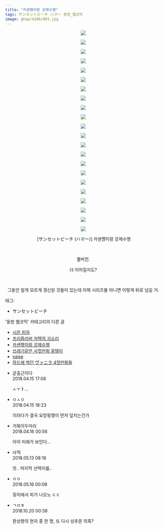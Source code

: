 ```yaml
---
title: "카센쨩이랑 강제수행"
tags: サンセットビーチ ハマー 동방_웹코믹
image: ghap/4286/001.jpg
---
```

<div class="article">
<p style="text-align: center; clear: none; float: none;"><img src="{{ site.nasurl }}/ghap/4286/001.jpg"/></p>
<p style="text-align: center; clear: none; float: none;"><img src="{{ site.nasurl }}/ghap/4286/002.jpg"/></p>
<p style="text-align: center; clear: none; float: none;"><img src="{{ site.nasurl }}/ghap/4286/003.jpg"/></p>
<p style="text-align: center; clear: none; float: none;"><img src="{{ site.nasurl }}/ghap/4286/004.jpg"/></p>
<p style="text-align: center; clear: none; float: none;"><img src="{{ site.nasurl }}/ghap/4286/005.jpg"/></p>
<p style="text-align: center; clear: none; float: none;"><img src="{{ site.nasurl }}/ghap/4286/006.jpg"/></p>
<p style="text-align: center; clear: none; float: none;"><img src="{{ site.nasurl }}/ghap/4286/007.jpg"/></p>
<p style="text-align: center; clear: none; float: none;"><img src="{{ site.nasurl }}/ghap/4286/008.jpg"/></p>
<p style="text-align: center; clear: none; float: none;"><img src="{{ site.nasurl }}/ghap/4286/009.jpg"/></p>
<p style="text-align: center; clear: none; float: none;"><img src="{{ site.nasurl }}/ghap/4286/010.jpg"/></p>
<p style="text-align: center; clear: none; float: none;"><img src="{{ site.nasurl }}/ghap/4286/011.jpg"/></p>
<p style="text-align: center; clear: none; float: none;"><img src="{{ site.nasurl }}/ghap/4286/012.jpg"/></p>
<p style="text-align: center; clear: none; float: none;"><img src="{{ site.nasurl }}/ghap/4286/013.jpg"/></p>
<p style="text-align: center; clear: none; float: none;"><img src="{{ site.nasurl }}/ghap/4286/014.jpg"/></p>
<p style="text-align: center; clear: none; float: none;"><img src="{{ site.nasurl }}/ghap/4286/015.jpg"/></p>
<p style="text-align: center; clear: none; float: none;"><img src="{{ site.nasurl }}/ghap/4286/016.jpg"/></p>
<p style="text-align: center; clear: none; float: none;"><img src="{{ site.nasurl }}/ghap/4286/017.jpg"/></p>
<p style="text-align: center; clear: none; float: none;"><img src="{{ site.nasurl }}/ghap/4286/018.jpg"/></p>
<p style="text-align: center; clear: none; float: none;"><img src="{{ site.nasurl }}/ghap/4286/019.jpg"/></p>
<p style="text-align: center; clear: none; float: none;"><img src="{{ site.nasurl }}/ghap/4286/020.jpg"/></p>
<p style="text-align: center; clear: none; float: none;"><img src="{{ site.nasurl }}/ghap/4286/021.jpg"/></p>
<p style="text-align: center; clear: none; float: none;"><img src="{{ site.nasurl }}/ghap/4286/022.jpg"/></p>
<p style="text-align: center; clear: none; float: none;"> [サンセットビーチ (ハマー)] 카센쨩이랑 강제수행</p>
<p style="text-align: center; clear: none; float: none;"><br/></p>
<p style="text-align: center; clear: none; float: none;">풀버전.</p>
<p style="text-align: center; clear: none; float: none;">더 이어질지도?</p>
<p style="text-align: center; clear: none; float: none;"><br/></p>
<p style="text-align: center; clear: none; float: none;">그동안 알게 모르게 갱신된 것들이 있는데 이제 시리즈물 아니면 이렇게 뒤로 넘길 거.</p>
</div><div class="tagTrail">
<p>태그: </p>
<ul>
<li>サンセットビーチ</li>
</ul>
</div><div class="another">
<p>'동방 웹코믹' 카테고리의 다른 글</p>
<ul>
<li><a href="/2018-05-27-ghap_4385">시온 피자</a></li>
<li><a href="/2018-05-23-ghap_4381">프리즘리버 저택의 괴소리</a></li>
<li><a href="/2018-05-13-ghap_4286">카센쨩이랑 강제수행</a></li>
<li><a href="/2018-05-13-ghap_4374">쓰레기같은 사컷만화 뭉탱이</a></li>
<li><a href="/2018-05-13-ghap_4372">yaise</a></li>
<li><a href="/2018-05-12-ghap_4363">하드에 썩던 ヴァニラ 4컷만화들</a></li>
</ul>
</div><div class="cb_module cb_fluid">
<div class="cb_wrt cb_profile">
<div class="comment">
<ul>
<li class="cb_thumb_off" id="comment15239352">
<div class="cb_comment_area">
<div class="cb_info_area">
<div class="cb_section">
<span class="cb_nick_name">곧출근이다</span>
</div>
<div class="cb_section">
<span class="cb_date">2018.04.15 17:08 </span>
</div>
</div>
<div class="cb_dsc_comment">
<p class="cb_dsc">
											ㅗㅜㅑ...
										</p>
</div>
</div></li>
<li class="cb_thumb_off" id="comment15239375">
<div class="cb_comment_area">
<div class="cb_info_area">
<div class="cb_section">
<span class="cb_nick_name">ㅇㅅㅇ</span>
</div>
<div class="cb_section">
<span class="cb_date">2018.04.15 18:23 </span>
</div>
</div>
<div class="cb_dsc_comment">
<p class="cb_dsc">
											이러다가 결국 요망핑챙이 먼저 덮치는건가
										</p>
</div>
</div></li>
<li class="cb_thumb_off" id="comment15239524">
<div class="cb_comment_area">
<div class="cb_info_area">
<div class="cb_section">
<span class="cb_nick_name">거북이두마리</span>
</div>
<div class="cb_section">
<span class="cb_date">2018.04.16 00:56 </span>
</div>
</div>
<div class="cb_dsc_comment">
<p class="cb_dsc">
											아아 미래가 보인다...
										</p>
</div>
</div></li>
<li class="cb_thumb_off" id="comment15254929">
<div class="cb_comment_area">
<div class="cb_info_area">
<div class="cb_section">
<span class="cb_nick_name">사적</span>
</div>
<div class="cb_section">
<span class="cb_date">2018.05.13 08:16 </span>
</div>
</div>
<div class="cb_dsc_comment">
<p class="cb_dsc">
											앗.. 마지막 선택지를..
										</p>
</div>
</div></li>
<li class="cb_thumb_off" id="comment15256902">
<div class="cb_comment_area">
<div class="cb_info_area">
<div class="cb_section">
<span class="cb_nick_name">ㅇㅇ</span>
</div>
<div class="cb_section">
<span class="cb_date">2018.05.16 00:08 </span>
</div>
</div>
<div class="cb_dsc_comment">
<p class="cb_dsc">
											잦이에서 피가 나오노 ㄷㄷ
										</p>
</div>
</div></li>
<li class="cb_thumb_off" id="comment15358537">
<div class="cb_comment_area">
<div class="cb_info_area">
<div class="cb_section">
<span class="cb_nick_name">ㄱㅁㅎ</span>
</div>
<div class="cb_section">
<span class="cb_date">2018.10.20 00:38 </span>
</div>
</div>
<div class="cb_dsc_comment">
<p class="cb_dsc">
											환상향의 현자 중 한 명, 또 다시 성추문 의혹?
										</p>
</div>
</div></li>
</ul>
</div>
</div><!-- commentList close -->
</div>